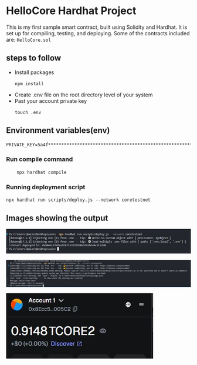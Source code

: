 # HelloCore Hardhat Project

This is my first sample smart contract, built using Solidity and Hardhat. It is set up for compiling, testing, and deploying. Some of the contracts included are: `` HelloCore.sol ``

## steps to follow

* Install packages
    ```
    npm install
    ```
* Create .env file on the root directory level of your system
* Past your account private key
    ```shell
    touch .env
    ```
## Environment variables(env)
```
PRIVATE_KEY=5a4f**************************************************************
```

### Run compile command
```
    npx hardhat compile
```


### Running deployment script

```
npx hardhat run scripts/deploy.js --network coretestnet
```

## Images showing the output

![deploy](./coin.JPG)

![deploy](./coins.JPG)

![Account](./account.JPG)
